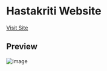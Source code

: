 # Hastakriti Website
[Visit Site](https://www.cloakycodes.me/)

## Preview
![image](https://github.com/user-attachments/assets/b91acebe-2945-44cd-bc51-ad1a2b8a7575)
